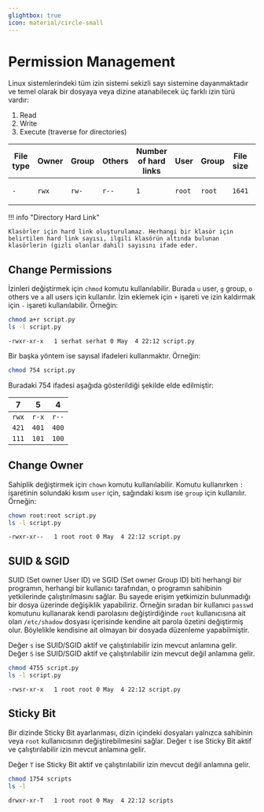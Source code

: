 ```yaml
---
glightbox: true
icon: material/circle-small
---
```


# Permission Management

Linux sistemlerindeki tüm izin sistemi sekizli sayı sistemine dayanmaktadır ve temel olarak bir dosyaya veya dizine atanabilecek üç farklı izin türü vardır:

1. Read
2. Write
3. Execute (traverse for directories)

| File type | Owner | Group | Others | Number of hard links | User | Group | File size | Date | File name |
|---|---|---|---|---|---|---|---|---|---|
| `-` | `rwx` | `rw-` | `r--` | `1` | `root` | `root` | `1641` | `May  4 23:41` | `test.sh` |

!!! info "Directory Hard Link"

    Klasörler için hard link oluşturulamaz. Herhangi bir klasör için belirtilen hard link sayısı, ilgili klasörün altında bulunan klasörlerin (gizli olanlar dahil) sayısını ifade eder.

## Change Permissions

İzinleri değiştirmek için `chmod` komutu kullanılabilir. Burada `u` user, `g` group, `o` others ve `a` all users için kullanılır. İzin eklemek için `+` işareti ve izin kaldırmak için `-` işareti kullanılabilir. Örneğin:

```bash
chmod a+r script.py
ls -l script.py
```

```text title="Output"
-rwxr-xr-x   1 serhat serhat 0 May  4 22:12 script.py
```

Bir başka yöntem ise sayısal ifadeleri kullanmaktır. Örneğin:

```bash
chmod 754 script.py
```

Buradaki 754 ifadesi aşağıda gösterildiği şekilde elde edilmiştir:

| 7 | 5 | 4 |
|---|---|---|
| `rwx` | `r-x` | `r--` |
| `421` | `401` | `400` |
| `111` | `101` | `100` |

## Change Owner

Sahiplik değiştirmek için `chown` komutu kullanılabilir. Komutu kullanırken `:` işaretinin solundaki kısım `user` için, sağındaki kısım ise `group` için kullanılır. Örneğin:

```bash
chown root:root script.py
ls -l script.py
```

```text title="Output"
-rwxr-xr--   1 root root 0 May  4 22:12 script.py
```

## SUID & SGID

SUID (Set owner User ID) ve SGID (Set owner Group ID) biti herhangi bir programın, herhangi bir kullanıcı tarafından, o programın sahibinin yetkilerinde çalıştırılmasını sağlar. Bu sayede erişim yetkimizin bulunmadığı bir dosya üzerinde değişiklik yapabiliriz. Örneğin sıradan bir kullanıcı `passwd` komutunu kullanarak kendi parolasını değiştirdiğinde `root` kullanıcısına ait olan `/etc/shadow` dosyası içerisinde kendine ait parola özetini değiştirmiş olur. Böylelikle kendisine ait olmayan bir dosyada düzenleme yapabilmiştir.

Değer `s` ise SUID/SGID aktif ve çalıştırılabilir izin mevcut anlamına gelir. Değer `S` ise SUID/SGID aktif ve çalıştırılabilir izin mevcut değil anlamına gelir.

```bash
chmod 4755 script.py
ls -l script.py
```

```text title="Output"
-rwsr-xr-x   1 root root 0 May  4 22:12 script.py
```

## Sticky Bit

Bir dizinde Sticky Bit ayarlanması, dizin içindeki dosyaları yalnızca sahibinin veya `root` kullanıcısının değiştirebilmesini sağlar. Değer `t` ise Sticky Bit aktif ve çalıştırılabilir izin mevcut anlamına gelir.

Değer `T` ise Sticky Bit aktif ve çalıştırılabilir izin mevcut değil anlamına gelir.

```bash
chmod 1754 scripts
ls -l
```

```text title="Output"
drwxr-xr-T   1 root root 0 May  4 22:12 scripts
```

